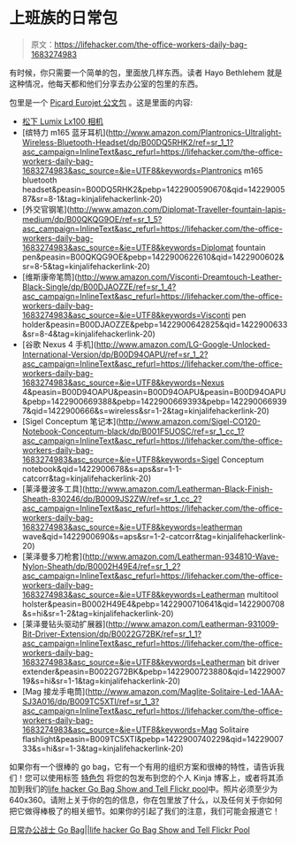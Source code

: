 # 上班族的日常包

> 原文：<https://lifehacker.com/the-office-workers-daily-bag-1683274983>

有时候，你只需要一个简单的包，里面放几样东西。读者 Hayo Bethlehem 就是这种情况，他每天都和他们分享去办公室的包里的东西。



包里是一个 [Picard Eurojet 公文包](http://www.picard-lederwaren.de/en/men/briefcase-eurojet-1.html) 。这是里面的内容:

*   [松下 Lumix Lx100 相机](https://www.amazon.com/dp/B00GORMJTI?asc_campaign=InlineText&asc_refurl=https://lifehacker.com/the-office-workers-daily-bag-1683274983&asc_source=&linkCode=ogi&psc=1&smid=A3CHXSJAKA4EH&tag=kinjalifehackerlink-20&th=1)
*   [缤特力 m165 蓝牙耳机](http://www.amazon.com/Plantronics-Ultralight-Wireless-Bluetooth-Headset/dp/B00DQ5RHK2/ref=sr_1_1?asc_campaign=InlineText&asc_refurl=https://lifehacker.com/the-office-workers-daily-bag-1683274983&asc_source=&ie=UTF8&keywords=Plantronics m165 bluetooth headset&peasin=B00DQ5RHK2&pebp=1422900590670&qid=1422900587&sr=8-1&tag=kinjalifehackerlink-20)
*   [外交官钢笔](http://www.amazon.com/Diplomat-Traveller-fountain-lapis-medium/dp/B00QKQG9OE/ref=sr_1_5?asc_campaign=InlineText&asc_refurl=https://lifehacker.com/the-office-workers-daily-bag-1683274983&asc_source=&ie=UTF8&keywords=Diplomat fountain pen&peasin=B00QKQG9OE&pebp=1422900622610&qid=1422900602&sr=8-5&tag=kinjalifehackerlink-20)
*   [维斯康帝笔筒](http://www.amazon.com/Visconti-Dreamtouch-Leather-Black-Single/dp/B00DJAOZZE/ref=sr_1_4?asc_campaign=InlineText&asc_refurl=https://lifehacker.com/the-office-workers-daily-bag-1683274983&asc_source=&ie=UTF8&keywords=Visconti pen holder&peasin=B00DJAOZZE&pebp=1422900642825&qid=1422900633&sr=8-4&tag=kinjalifehackerlink-20)
*   [谷歌 Nexus 4 手机](http://www.amazon.com/LG-Google-Unlocked-International-Version/dp/B00D94OAPU/ref=sr_1_2?asc_campaign=InlineText&asc_refurl=https://lifehacker.com/the-office-workers-daily-bag-1683274983&asc_source=&ie=UTF8&keywords=Nexus 4&peasin=B00D94OAPU&peasin=B00D94OAPU&peasin=B00D94OAPU&pebp=1422900669388&pebp=1422900669393&pebp=1422900669397&qid=1422900666&s=wireless&sr=1-2&tag=kinjalifehackerlink-20)
*   [Sigel Conceptum 笔记本](http://www.amazon.com/Sigel-CO120-Notebook-Conceptum-black/dp/B001F5UOSC/ref=sr_1_cc_1?asc_campaign=InlineText&asc_refurl=https://lifehacker.com/the-office-workers-daily-bag-1683274983&asc_source=&ie=UTF8&keywords=Sigel Conceptum notebook&qid=1422900678&s=aps&sr=1-1-catcorr&tag=kinjalifehackerlink-20)
*   [莱泽曼波多工具](http://www.amazon.com/Leatherman-Black-Finish-Sheath-830246/dp/B0009JS2ZW/ref=sr_1_cc_2?asc_campaign=InlineText&asc_refurl=https://lifehacker.com/the-office-workers-daily-bag-1683274983&asc_source=&ie=UTF8&keywords=leatherman wave&qid=1422900690&s=aps&sr=1-2-catcorr&tag=kinjalifehackerlink-20)
*   [莱泽曼多刀枪套](http://www.amazon.com/Leatherman-934810-Wave-Nylon-Sheath/dp/B0002H49E4/ref=sr_1_2?asc_campaign=InlineText&asc_refurl=https://lifehacker.com/the-office-workers-daily-bag-1683274983&asc_source=&ie=UTF8&keywords=Leatherman multitool holster&peasin=B0002H49E4&pebp=1422900710641&qid=1422900708&s=hi&sr=1-2&tag=kinjalifehackerlink-20)
*   [莱泽曼钻头驱动扩展器](http://www.amazon.com/Leatherman-931009-Bit-Driver-Extension/dp/B0022G72BK/ref=sr_1_1?asc_campaign=InlineText&asc_refurl=https://lifehacker.com/the-office-workers-daily-bag-1683274983&asc_source=&ie=UTF8&keywords=Leatherman bit driver extender&peasin=B0022G72BK&pebp=1422900723880&qid=1422900719&s=hi&sr=1-1&tag=kinjalifehackerlink-20)
*   [Mag 接龙手电筒](http://www.amazon.com/Maglite-Solitaire-Led-1AAA-SJ3A016/dp/B009TC5XTI/ref=sr_1_3?asc_campaign=InlineText&asc_refurl=https://lifehacker.com/the-office-workers-daily-bag-1683274983&asc_source=&ie=UTF8&keywords=Mag Solitaire flashlight&peasin=B009TC5XTI&pebp=1422900740229&qid=1422900733&s=hi&sr=1-3&tag=kinjalifehackerlink-20)

如果你有一个很棒的 go bag，它有一个有用的组织方案和很棒的特性，请告诉我们！您可以使用标签 [特色包](http://kinja.com/tag/featured-bag) 将您的包发布到您的个人 Kinja 博客上，或者将其添加到我们的[life hacker Go Bag Show and Tell Flickr pool](http://www.flickr.com/groups/2301352@N21)中。照片必须至少为 640x360。请附上关于你的包的信息，你在包里放了什么，以及任何关于你如何把它做得棒极了的相关细节。如果你的引起了我们的注意，我们可能会报道它！

[日常办公战士 Go Bag](https://www.flickr.com/photos/hayobethlehem/16196456557/in/pool-2301352@N21)||[life hacker Go Bag Show and Tell Flickr Pool](http://www.flickr.com/groups/2301352@N21)